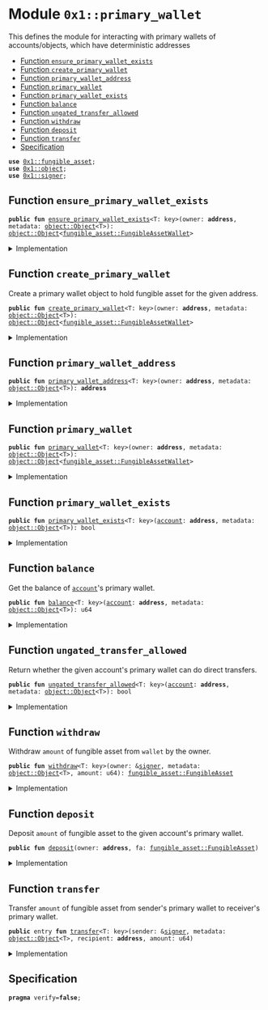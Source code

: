 
<a name="0x1_primary_wallet"></a>

# Module `0x1::primary_wallet`

This defines the module for interacting with primary wallets of accounts/objects, which have deterministic addresses


-  [Function `ensure_primary_wallet_exists`](#0x1_primary_wallet_ensure_primary_wallet_exists)
-  [Function `create_primary_wallet`](#0x1_primary_wallet_create_primary_wallet)
-  [Function `primary_wallet_address`](#0x1_primary_wallet_primary_wallet_address)
-  [Function `primary_wallet`](#0x1_primary_wallet_primary_wallet)
-  [Function `primary_wallet_exists`](#0x1_primary_wallet_primary_wallet_exists)
-  [Function `balance`](#0x1_primary_wallet_balance)
-  [Function `ungated_transfer_allowed`](#0x1_primary_wallet_ungated_transfer_allowed)
-  [Function `withdraw`](#0x1_primary_wallet_withdraw)
-  [Function `deposit`](#0x1_primary_wallet_deposit)
-  [Function `transfer`](#0x1_primary_wallet_transfer)
-  [Specification](#@Specification_0)


<pre><code><b>use</b> <a href="fungible_asset.md#0x1_fungible_asset">0x1::fungible_asset</a>;
<b>use</b> <a href="object.md#0x1_object">0x1::object</a>;
<b>use</b> <a href="../../aptos-stdlib/../move-stdlib/doc/signer.md#0x1_signer">0x1::signer</a>;
</code></pre>



<a name="0x1_primary_wallet_ensure_primary_wallet_exists"></a>

## Function `ensure_primary_wallet_exists`



<pre><code><b>public</b> <b>fun</b> <a href="primary_wallet.md#0x1_primary_wallet_ensure_primary_wallet_exists">ensure_primary_wallet_exists</a>&lt;T: key&gt;(owner: <b>address</b>, metadata: <a href="object.md#0x1_object_Object">object::Object</a>&lt;T&gt;): <a href="object.md#0x1_object_Object">object::Object</a>&lt;<a href="fungible_asset.md#0x1_fungible_asset_FungibleAssetWallet">fungible_asset::FungibleAssetWallet</a>&gt;
</code></pre>



<details>
<summary>Implementation</summary>


<pre><code><b>public</b> <b>fun</b> <a href="primary_wallet.md#0x1_primary_wallet_ensure_primary_wallet_exists">ensure_primary_wallet_exists</a>&lt;T: key&gt;(owner: <b>address</b>, metadata: Object&lt;T&gt;): Object&lt;FungibleAssetWallet&gt; {
    <b>if</b> (!<a href="primary_wallet.md#0x1_primary_wallet_primary_wallet_exists">primary_wallet_exists</a>(owner, metadata)) {
        <a href="primary_wallet.md#0x1_primary_wallet_create_primary_wallet">create_primary_wallet</a>(owner, metadata);
    };
    <a href="primary_wallet.md#0x1_primary_wallet">primary_wallet</a>(owner, metadata)
}
</code></pre>



</details>

<a name="0x1_primary_wallet_create_primary_wallet"></a>

## Function `create_primary_wallet`

Create a primary wallet object to hold fungible asset for the given address.


<pre><code><b>public</b> <b>fun</b> <a href="primary_wallet.md#0x1_primary_wallet_create_primary_wallet">create_primary_wallet</a>&lt;T: key&gt;(owner: <b>address</b>, metadata: <a href="object.md#0x1_object_Object">object::Object</a>&lt;T&gt;): <a href="object.md#0x1_object_Object">object::Object</a>&lt;<a href="fungible_asset.md#0x1_fungible_asset_FungibleAssetWallet">fungible_asset::FungibleAssetWallet</a>&gt;
</code></pre>



<details>
<summary>Implementation</summary>


<pre><code><b>public</b> <b>fun</b> <a href="primary_wallet.md#0x1_primary_wallet_create_primary_wallet">create_primary_wallet</a>&lt;T: key&gt;(owner: <b>address</b>, metadata: Object&lt;T&gt;): Object&lt;FungibleAssetWallet&gt; {
    <a href="fungible_asset.md#0x1_fungible_asset_create_deterministic_wallet">fungible_asset::create_deterministic_wallet</a>(owner, metadata)
}
</code></pre>



</details>

<a name="0x1_primary_wallet_primary_wallet_address"></a>

## Function `primary_wallet_address`



<pre><code><b>public</b> <b>fun</b> <a href="primary_wallet.md#0x1_primary_wallet_primary_wallet_address">primary_wallet_address</a>&lt;T: key&gt;(owner: <b>address</b>, metadata: <a href="object.md#0x1_object_Object">object::Object</a>&lt;T&gt;): <b>address</b>
</code></pre>



<details>
<summary>Implementation</summary>


<pre><code><b>public</b> <b>fun</b> <a href="primary_wallet.md#0x1_primary_wallet_primary_wallet_address">primary_wallet_address</a>&lt;T: key&gt;(owner: <b>address</b>, metadata: Object&lt;T&gt;): <b>address</b> {
    <a href="fungible_asset.md#0x1_fungible_asset_deterministic_wallet_address">fungible_asset::deterministic_wallet_address</a>(owner, metadata)
}
</code></pre>



</details>

<a name="0x1_primary_wallet_primary_wallet"></a>

## Function `primary_wallet`



<pre><code><b>public</b> <b>fun</b> <a href="primary_wallet.md#0x1_primary_wallet">primary_wallet</a>&lt;T: key&gt;(owner: <b>address</b>, metadata: <a href="object.md#0x1_object_Object">object::Object</a>&lt;T&gt;): <a href="object.md#0x1_object_Object">object::Object</a>&lt;<a href="fungible_asset.md#0x1_fungible_asset_FungibleAssetWallet">fungible_asset::FungibleAssetWallet</a>&gt;
</code></pre>



<details>
<summary>Implementation</summary>


<pre><code><b>public</b> <b>fun</b> <a href="primary_wallet.md#0x1_primary_wallet">primary_wallet</a>&lt;T: key&gt;(owner: <b>address</b>, metadata: Object&lt;T&gt;): Object&lt;FungibleAssetWallet&gt; {
    <b>let</b> wallet = <a href="primary_wallet.md#0x1_primary_wallet_primary_wallet_address">primary_wallet_address</a>(owner, metadata);
    <a href="object.md#0x1_object_address_to_object">object::address_to_object</a>&lt;FungibleAssetWallet&gt;(wallet)
}
</code></pre>



</details>

<a name="0x1_primary_wallet_primary_wallet_exists"></a>

## Function `primary_wallet_exists`



<pre><code><b>public</b> <b>fun</b> <a href="primary_wallet.md#0x1_primary_wallet_primary_wallet_exists">primary_wallet_exists</a>&lt;T: key&gt;(<a href="account.md#0x1_account">account</a>: <b>address</b>, metadata: <a href="object.md#0x1_object_Object">object::Object</a>&lt;T&gt;): bool
</code></pre>



<details>
<summary>Implementation</summary>


<pre><code><b>public</b> <b>fun</b> <a href="primary_wallet.md#0x1_primary_wallet_primary_wallet_exists">primary_wallet_exists</a>&lt;T: key&gt;(<a href="account.md#0x1_account">account</a>: <b>address</b>, metadata: Object&lt;T&gt;): bool {
    <a href="fungible_asset.md#0x1_fungible_asset_wallet_exists">fungible_asset::wallet_exists</a>(<a href="primary_wallet.md#0x1_primary_wallet_primary_wallet_address">primary_wallet_address</a>(<a href="account.md#0x1_account">account</a>, metadata))
}
</code></pre>



</details>

<a name="0x1_primary_wallet_balance"></a>

## Function `balance`

Get the balance of <code><a href="account.md#0x1_account">account</a></code>'s primary wallet.


<pre><code><b>public</b> <b>fun</b> <a href="primary_wallet.md#0x1_primary_wallet_balance">balance</a>&lt;T: key&gt;(<a href="account.md#0x1_account">account</a>: <b>address</b>, metadata: <a href="object.md#0x1_object_Object">object::Object</a>&lt;T&gt;): u64
</code></pre>



<details>
<summary>Implementation</summary>


<pre><code><b>public</b> <b>fun</b> <a href="primary_wallet.md#0x1_primary_wallet_balance">balance</a>&lt;T: key&gt;(<a href="account.md#0x1_account">account</a>: <b>address</b>, metadata: Object&lt;T&gt;): u64 {
    <b>if</b> (<a href="primary_wallet.md#0x1_primary_wallet_primary_wallet_exists">primary_wallet_exists</a>(<a href="account.md#0x1_account">account</a>, metadata)) {
        <a href="fungible_asset.md#0x1_fungible_asset_balance">fungible_asset::balance</a>(<a href="primary_wallet.md#0x1_primary_wallet">primary_wallet</a>(<a href="account.md#0x1_account">account</a>, metadata))
    } <b>else</b> {
        0
    }
}
</code></pre>



</details>

<a name="0x1_primary_wallet_ungated_transfer_allowed"></a>

## Function `ungated_transfer_allowed`

Return whether the given account's primary wallet can do direct transfers.


<pre><code><b>public</b> <b>fun</b> <a href="primary_wallet.md#0x1_primary_wallet_ungated_transfer_allowed">ungated_transfer_allowed</a>&lt;T: key&gt;(<a href="account.md#0x1_account">account</a>: <b>address</b>, metadata: <a href="object.md#0x1_object_Object">object::Object</a>&lt;T&gt;): bool
</code></pre>



<details>
<summary>Implementation</summary>


<pre><code><b>public</b> <b>fun</b> <a href="primary_wallet.md#0x1_primary_wallet_ungated_transfer_allowed">ungated_transfer_allowed</a>&lt;T: key&gt;(<a href="account.md#0x1_account">account</a>: <b>address</b>, metadata: Object&lt;T&gt;): bool {
    <a href="fungible_asset.md#0x1_fungible_asset_ungated_transfer_allowed">fungible_asset::ungated_transfer_allowed</a>(<a href="primary_wallet.md#0x1_primary_wallet">primary_wallet</a>(<a href="account.md#0x1_account">account</a>, metadata))
}
</code></pre>



</details>

<a name="0x1_primary_wallet_withdraw"></a>

## Function `withdraw`

Withdraw <code>amount</code> of fungible asset from <code>wallet</code> by the owner.


<pre><code><b>public</b> <b>fun</b> <a href="primary_wallet.md#0x1_primary_wallet_withdraw">withdraw</a>&lt;T: key&gt;(owner: &<a href="../../aptos-stdlib/../move-stdlib/doc/signer.md#0x1_signer">signer</a>, metadata: <a href="object.md#0x1_object_Object">object::Object</a>&lt;T&gt;, amount: u64): <a href="fungible_asset.md#0x1_fungible_asset_FungibleAsset">fungible_asset::FungibleAsset</a>
</code></pre>



<details>
<summary>Implementation</summary>


<pre><code><b>public</b> <b>fun</b> <a href="primary_wallet.md#0x1_primary_wallet_withdraw">withdraw</a>&lt;T: key&gt;(owner: &<a href="../../aptos-stdlib/../move-stdlib/doc/signer.md#0x1_signer">signer</a>, metadata: Object&lt;T&gt;, amount: u64): FungibleAsset {
    <b>let</b> wallet = <a href="primary_wallet.md#0x1_primary_wallet">primary_wallet</a>(<a href="../../aptos-stdlib/../move-stdlib/doc/signer.md#0x1_signer_address_of">signer::address_of</a>(owner), metadata);
    <a href="fungible_asset.md#0x1_fungible_asset_withdraw">fungible_asset::withdraw</a>(owner, wallet, amount)
}
</code></pre>



</details>

<a name="0x1_primary_wallet_deposit"></a>

## Function `deposit`

Deposit <code>amount</code> of fungible asset to the given account's primary wallet.


<pre><code><b>public</b> <b>fun</b> <a href="primary_wallet.md#0x1_primary_wallet_deposit">deposit</a>(owner: <b>address</b>, fa: <a href="fungible_asset.md#0x1_fungible_asset_FungibleAsset">fungible_asset::FungibleAsset</a>)
</code></pre>



<details>
<summary>Implementation</summary>


<pre><code><b>public</b> <b>fun</b> <a href="primary_wallet.md#0x1_primary_wallet_deposit">deposit</a>(owner: <b>address</b>, fa: FungibleAsset) {
    <b>let</b> metadata = <a href="fungible_asset.md#0x1_fungible_asset_asset_metadata">fungible_asset::asset_metadata</a>(&fa);
    <b>let</b> wallet = <a href="primary_wallet.md#0x1_primary_wallet_ensure_primary_wallet_exists">ensure_primary_wallet_exists</a>(owner, metadata);
    <a href="fungible_asset.md#0x1_fungible_asset_deposit">fungible_asset::deposit</a>(wallet, fa);
}
</code></pre>



</details>

<a name="0x1_primary_wallet_transfer"></a>

## Function `transfer`

Transfer <code>amount</code> of fungible asset from sender's primary wallet to receiver's primary wallet.


<pre><code><b>public</b> entry <b>fun</b> <a href="primary_wallet.md#0x1_primary_wallet_transfer">transfer</a>&lt;T: key&gt;(sender: &<a href="../../aptos-stdlib/../move-stdlib/doc/signer.md#0x1_signer">signer</a>, metadata: <a href="object.md#0x1_object_Object">object::Object</a>&lt;T&gt;, recipient: <b>address</b>, amount: u64)
</code></pre>



<details>
<summary>Implementation</summary>


<pre><code><b>public</b> entry <b>fun</b> <a href="primary_wallet.md#0x1_primary_wallet_transfer">transfer</a>&lt;T: key&gt;(sender: &<a href="../../aptos-stdlib/../move-stdlib/doc/signer.md#0x1_signer">signer</a>, metadata: Object&lt;T&gt;, recipient: <b>address</b>, amount: u64) {
    <b>let</b> sender_wallet = <a href="primary_wallet.md#0x1_primary_wallet_ensure_primary_wallet_exists">ensure_primary_wallet_exists</a>(<a href="../../aptos-stdlib/../move-stdlib/doc/signer.md#0x1_signer_address_of">signer::address_of</a>(sender), metadata);
    <b>let</b> recipient_wallet = <a href="primary_wallet.md#0x1_primary_wallet_ensure_primary_wallet_exists">ensure_primary_wallet_exists</a>(recipient, metadata);
    <a href="fungible_asset.md#0x1_fungible_asset_transfer">fungible_asset::transfer</a>(sender, sender_wallet, recipient_wallet, amount);
}
</code></pre>



</details>

<a name="@Specification_0"></a>

## Specification



<pre><code><b>pragma</b> verify=<b>false</b>;
</code></pre>


[move-book]: https://aptos.dev/guides/move-guides/book/SUMMARY
